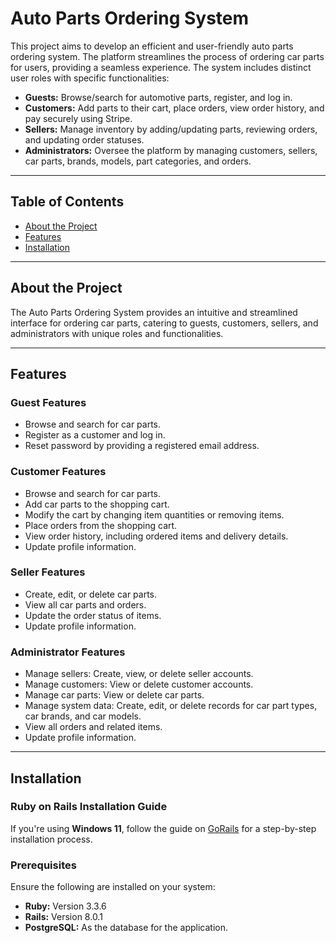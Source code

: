 # Auto Parts Ordering System

This project aims to develop an efficient and user-friendly auto parts ordering system. The platform streamlines the process of ordering car parts for users, providing a seamless experience. The system includes distinct user roles with specific functionalities:

- **Guests:** Browse/search for automotive parts, register, and log in.
- **Customers:** Add parts to their cart, place orders, view order history, and pay securely using Stripe.
- **Sellers:** Manage inventory by adding/updating parts, reviewing orders, and updating order statuses.
- **Administrators:** Oversee the platform by managing customers, sellers, car parts, brands, models, part categories, and orders.

---

## Table of Contents
- [About the Project](#about-the-project)
- [Features](#features)
- [Installation](#installation)

---

## About the Project
The Auto Parts Ordering System provides an intuitive and streamlined interface for ordering car parts, catering to guests, customers, sellers, and administrators with unique roles and functionalities.

---

## Features

### Guest Features
- Browse and search for car parts.
- Register as a customer and log in.
- Reset password by providing a registered email address.

### Customer Features
- Browse and search for car parts.
- Add car parts to the shopping cart.
- Modify the cart by changing item quantities or removing items.
- Place orders from the shopping cart.
- View order history, including ordered items and delivery details.
- Update profile information.

### Seller Features
- Create, edit, or delete car parts.
- View all car parts and orders.
- Update the order status of items.
- Update profile information.

### Administrator Features
- Manage sellers: Create, view, or delete seller accounts.
- Manage customers: View or delete customer accounts.
- Manage car parts: View or delete car parts.
- Manage system data: Create, edit, or delete records for car part types, car brands, and car models.
- View all orders and related items.
- Update profile information.

---

## Installation

### Ruby on Rails Installation Guide
If you're using **Windows 11**, follow the guide on [GoRails](https://gorails.com/setup/windows/11) for a step-by-step installation process.

### Prerequisites
Ensure the following are installed on your system:
- **Ruby:** Version 3.3.6
- **Rails:** Version 8.0.1
- **PostgreSQL:** As the database for the application.
